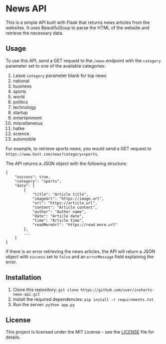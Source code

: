
# News API

This is a simple API built with Flask that returns news articles from the websites. It uses BeautifulSoup to parse the HTML of the website and retrieve the necessary data.

## Usage

To use this API, send a GET request to the `/news` endpoint with the `category` parameter set to one of the available categories:

1. Leave `category` parameter blank for top news
2. national
3. business
4. sports
5. world
6. politics
7. technology
8. startup
9. entertainment
10. miscellaneous
11. hatke
12. science
13. automobile

For example, to retrieve sports news, you would send a GET request to `https://www.host.com/news?category=sports`.

The API returns a JSON object with the following structure:

```
{
    "success": true,
    "category": "sports",
    "data": [
        {
            "title": "Article title",
            "imageUrl": "https://image.url",
            "url": "https://article.url",
            "content": "Article content",
            "author": "Author name",
            "date": "Article date",
            "time": "Article time",
            "readMoreUrl": "https://read.more.url"
        },
        ...
    ]
}
```

If there is an error retrieving the news articles, the API will return a JSON object with `success` set to `false` and an `errorMessage` field explaining the error.

## Installation

1. Clone this repository: `git clone https://github.com/user/inshorts-news-api.git`
2. Install the required dependencies: `pip install -r requirements.txt`
3. Run the server: `python app.py`

## License

This project is licensed under the MIT License - see the [LICENSE](LICENSE) file for details.
